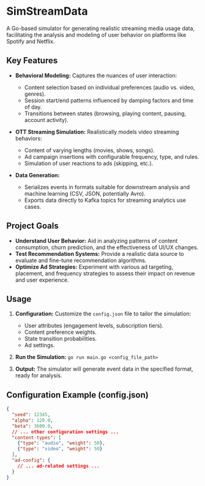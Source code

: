 # SimStreamData

A Go-based simulator for generating realistic streaming media usage data, facilitating the analysis and modeling of user behavior on platforms like Spotify and Netflix.

## Key Features

* **Behavioral Modeling:** Captures the nuances of user interaction:
   * Content selection based on individual preferences (audio vs. video, genres).
   * Session start/end patterns influenced by damping factors and time of day.
   * Transitions between states (browsing, playing content, pausing, account activity).

* **OTT Streaming Simulation:**  Realistically models video streaming behaviors:
   * Content of varying lengths (movies, shows, songs).
   * Ad campaign insertions with configurable frequency, type, and rules.
   * Simulation of user reactions to ads (skipping, etc.).

* **Data Generation:** 
   * Serializes events in formats  suitable for downstream analysis and machine learning (CSV, JSON, potentially Avro).
   * Exports data directly to Kafka topics for streaming analytics use cases.

## Project Goals

* **Understand User Behavior:** Aid in analyzing patterns of content consumption, churn prediction, and the effectiveness of UI/UX changes.
* **Test Recommendation Systems:** Provide a realistic data source to evaluate and fine-tune recommendation algorithms.
* **Optimize Ad Strategies:** Experiment with various ad targeting, placement, and frequency strategies to assess their impact on revenue and user experience.

## Usage

1. **Configuration:** Customize the `config.json` file to tailor the simulation:
   * User attributes (engagement levels, subscription tiers).
   * Content preference weights.
   * State transition probabilities.
   * Ad settings.

2. **Run the Simulation:**
   `go run main.go <config_file_path>`

3. **Output:** The simulator will generate event data in the specified format, ready for analysis.

## Configuration Example (config.json)

```json
{
  "seed": 12345,
  "alpha": 120.0,
  "beta": 3600.0,
  // ... other configuration settings ...
  "content-types": [
    {"type": "audio", "weight": 50},
    {"type": "video", "weight": 50}
  ],
  "ad-config": {
    // ... ad-related settings ...
  }
}
